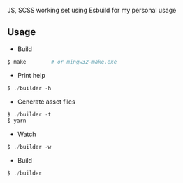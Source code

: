 JS, SCSS working set using Esbuild for my personal usage


## Usage

* Build
```powershell
$ make        # or mingw32-make.exe
```

* Print help
```powershell
$ ./builder -h
```

* Generate asset files
```powershell
$ ./builder -t
$ yarn
```

* Watch
```powershell
$ ./builder -w
```

* Build
```powershell
$ ./builder
```
